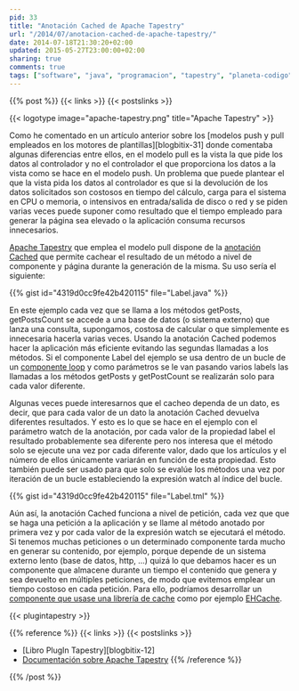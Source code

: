 ```yaml
---
pid: 33
title: "Anotación Cached de Apache Tapestry"
url: "/2014/07/anotacion-cached-de-apache-tapestry/"
date: 2014-07-18T21:30:20+02:00
updated: 2015-05-27T23:00:00+02:00
sharing: true
comments: true
tags: ["software", "java", "programacion", "tapestry", "planeta-codigo", "blog-stack"]
---
```


{{% post %}}
{{< links >}}
{{< postslinks >}}

{{< logotype image="apache-tapestry.png" title="Apache Tapestry" >}}

Como he comentado en un artículo anterior sobre los [modelos push y pull empleados en los motores de plantillas][blogbitix-31] donde comentaba algunas diferencias entre ellos, en el modelo pull es la vista la que pide los datos al controlador y no el controlador el que proporciona los datos a la vista como se hace en el modelo push. Un problema que puede plantear el que la vista pida los datos al controlador es que si la devolución de los datos solicitados son costosos en tiempo del cálculo, carga para el sistema en CPU o memoria, o intensivos en entrada/salida de disco o red y se piden varias veces puede suponer como resultado que el tiempo empleado para generar la página sea elevado o la aplicación consuma recursos innecesarios.

[Apache Tapestry](http://tapestry.apache.org/) que emplea el modelo pull dispone de la [anotación Cached](http://tapestry.apache.org/5.3/apidocs/org/apache/tapestry5/annotations/Cached.html) que permite cachear el resultado de un método a nivel de componente y página durante la generación de la misma. Su uso sería el siguiente:

{{% gist id="4319d0cc9fe42b420115" file="Label.java" %}}

En este ejemplo cada vez que se llama a los métodos getPosts, getPostsCount se accede a una base de datos (o sistema externo) que lanza una consulta, supongamos, costosa de calcular o que simplemente es innecesaria hacerla varias veces. Usando la anotación Cached podemos hacer la aplicación más eficiente evitando las segundas llamadas a los métodos. Si el componente Label del ejemplo se usa dentro de un bucle de un [componente loop](http://tapestry.apache.org/5.3/apidocs/org/apache/tapestry5/corelib/components/Loop.html) y como parámetros se le van pasando varios labels las llamadas a los métodos getPosts y getPostCount se realizarán solo para cada valor diferente.

Algunas veces puede interesarnos que el cacheo dependa de un dato, es decir, que para cada valor de un dato la anotación Cached devuelva diferentes resultados. Y esto es lo que se hace en el ejemplo con el parámetro watch de la anotación, por cada valor de la propiedad label el resultado probablemente sea diferente pero nos interesa que el método solo se ejecute una vez por cada diferente valor, dado que los artículos y el número de ellos únicamente variarán en función de esta propiedad. Esto también puede ser usado para que solo se evalúe los métodos una vez por iteración de un bucle estableciendo la expresión watch al índice del bucle.

{{% gist id="4319d0cc9fe42b420115" file="Label.tml" %}}

Aún así, la anotación Cached funciona a nivel de petición, cada vez que que se haga una petición a la aplicación y se llame al método anotado por primera vez y por cada valor de la expresión watch se ejecutará el método. Si tenemos muchas peticiones o un determinado componente tarda mucho en generar su contenido, por ejemplo, porque depende de un sistema externo lento (base de datos, http, ...) quizá lo que debamos hacer es un componente que almacene durante un tiempo el contenido que genera y sea devuelto en múltiples peticiones, de modo que evitemos emplear un tiempo costoso en cada petición. Para ello, podríamos desarrollar un [componente que usase una librería de cache](http://elblogdepicodev.blogspot.com.es/2011/01/componente-cache-para-tapestry-5.html) como por ejemplo [EHCache](http://ehcache.org/).

{{< plugintapestry >}}

{{% reference %}}
{{< links >}}
{{< postslinks >}}
* [Libro PlugIn Tapestry][blogbitix-12]
* [Documentación sobre Apache Tapestry](http://elblogdepicodev.blogspot.com.es/2010/05/documentacion-sobre-apache-tapestry.html)
{{% /reference %}}

{{% /post %}}
